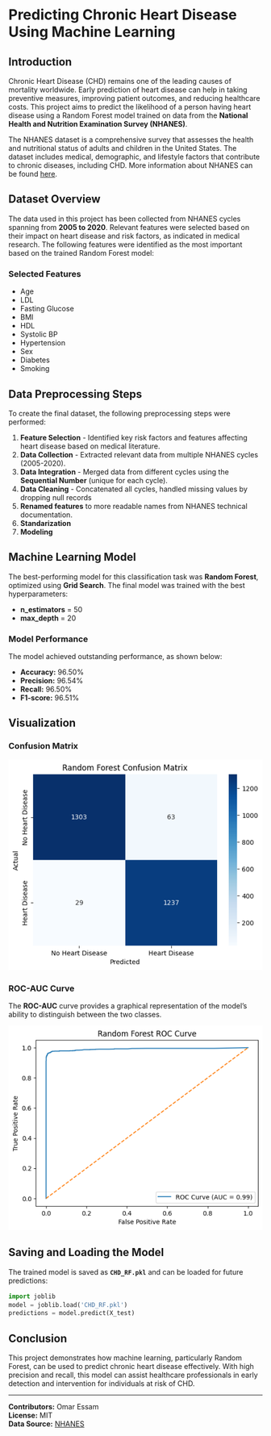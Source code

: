 # Predicting Chronic Heart Disease Using Machine Learning

## Introduction
Chronic Heart Disease (CHD) remains one of the leading causes of mortality worldwide. Early prediction of heart disease can help in taking preventive measures, improving patient outcomes, and reducing healthcare costs. This project aims to predict the likelihood of a person having heart disease using a Random Forest model trained on data from the **National Health and Nutrition Examination Survey (NHANES)**.

The NHANES dataset is a comprehensive survey that assesses the health and nutritional status of adults and children in the United States. The dataset includes medical, demographic, and lifestyle factors that contribute to chronic diseases, including CHD. More information about NHANES can be found [here](https://www.cdc.gov/nchs/nhanes/index.htm).

## Dataset Overview
The data used in this project has been collected from NHANES cycles spanning from **2005 to 2020**. Relevant features were selected based on their impact on heart disease and risk factors, as indicated in medical research. The following features were identified as the most important based on the trained Random Forest model:

### Selected Features
- Age
- LDL
- Fasting Glucose
- BMI
- HDL
- Systolic BP
- Hypertension
- Sex
- Diabetes
- Smoking

## Data Preprocessing Steps
To create the final dataset, the following preprocessing steps were performed:
1. **Feature Selection** - Identified key risk factors and features affecting heart disease based on medical literature.
2. **Data Collection** - Extracted relevant data from multiple NHANES cycles (2005-2020).
3. **Data Integration** - Merged data from different cycles using the **Sequential Number** (unique for each cycle).
4. **Data Cleaning** - Concatenated all cycles, handled missing values by dropping null records
5. **Renamed features** to more readable names from NHANES technical documentation.
6. **Standarization**
7. **Modeling**

## Machine Learning Model
The best-performing model for this classification task was **Random Forest**, optimized using **Grid Search**. The final model was trained with the best hyperparameters:
- **n_estimators** = 50
- **max_depth** = 20

### Model Performance
The model achieved outstanding performance, as shown below:
- **Accuracy:** 96.50%
- **Precision:** 96.54%
- **Recall:** 96.50%
- **F1-score:** 96.51%

## Visualization
### Confusion Matrix

![Confusion Matrix](https://github.com/omarEssam-11/Chronic_Heart_Disease_NHANES/blob/main/src/mx.png)

### ROC-AUC Curve
The **ROC-AUC** curve provides a graphical representation of the model’s ability to distinguish between the two classes.

![ROC-AUC Curve](https://github.com/omarEssam-11/Chronic_Heart_Disease_NHANES/blob/main/src/roc-auc.png)


## Saving and Loading the Model
The trained model is saved as **`CHD_RF.pkl`** and can be loaded for future predictions:
```python
import joblib
model = joblib.load('CHD_RF.pkl')
predictions = model.predict(X_test)
```

## Conclusion
This project demonstrates how machine learning, particularly Random Forest, can be used to predict chronic heart disease effectively. With high precision and recall, this model can assist healthcare professionals in early detection and intervention for individuals at risk of CHD.

---
**Contributors:** Omar Essam  
**License:** MIT  
**Data Source:** [NHANES]([https://www.cdc.gov/nchs/nhanes/index.htm](https://www.cdc.gov/))

